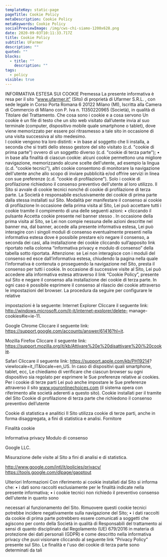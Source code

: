 ```yaml
---
templateKey: static-page
pageTitle: Cookie Policy
metaDescription: Cookie Policy
metaKeywords: Cookie Policy
socialPreviewImage: /img/cws-chi-siamo-1200x628.png
date: 2020-09-03T10:11:33.717Z
title: Cookie Policy
subtitle: UFarmer
description: ""
quoted: ""
blocks: 
  - title: ""
    description: ""
tags:
  - policy
visible: true
---
```


INFORMATIVA ESTESA SUI COOKIE
 Premessa
 La presente informativa è resa per il sito “www.ufarmer.it” (Sito) di proprietà di Ufarmer
 S.R.L. , con sede legale in Corso Porta Romana 6 20122 Milano (MI), Iscritta alla
 Camera di Commercio di Milano con P. Iva n. 11350220965 (Società), in qualità di
 Titolare del Trattamento. Che cosa sono i cookie e a cosa servono
 Un cookie è un file di testo che un sito web visitato dall’utente invia al suo terminale
 (computer, dispositivo mobile quale smartphone o tablet), dove viene memorizzato per
 essere poi ritrasmesso a tale sito in occasione di una visita successiva al sito
 medesimo.
 <br />
 I cookie vengono tra loro distinti:
 • in base al soggetto che li installa, a seconda che si tratti dello stesso gestore del sito
 visitato (c.d. "cookie di prima parte") ovvero di un soggetto diverso (c.d. "cookie di
 terza parte");
 • in base alla finalità di ciascun cookie: alcuni cookie permettono una migliore
 navigazione, memorizzando alcune scelte dell'utente, ad esempio la lingua (c.d.
 "cookie tecnici"), altri cookie consentono di monitorare la navigazione dell'utente
 anche allo scopo di inviare pubblicità e/od offrire servizi in linea con sue
 preferenze (c.d. "cookie di profilazione").
 Solo i cookie di profilazione richiedono il consenso preventivo dell'utente al loro
 utilizzo.
 Il Sito si avvale di cookie tecnici nonché di cookie di profilazione di terza parte.
 La Società è responsabile esclusivamente dei cookie di prima parte dalla stessa
 installati sul Sito. Modalità per manifestare il consenso ai cookie di profilazione
 In occasione della prima visita al Sito, Lei può accettare tutti i cookie tramite il
 compimento di una delle seguenti azioni:
 • cliccando il pulsante Accetta cookie presente nel banner stesso .
 In occasione della prima visita al Sito, se Lei non compie nessuna delle azioni
 descritte nel banner ma, dal banner, accede alla presente informativa estesa, Lei può
 interagire con i singoli moduli di consenso eventualmente presenti nella informativa
 estesa dove è possibile prestare e/o negare il consenso, a seconda dei casi, alla
 installazione dei cookie cliccando sull’apposito link riportato nella colonna “informativa
 privacy e modulo di consenso” della tabella sotto riportata. Attenzione: se Lei non
 interagisce con i moduli del consenso ed esce dall’informativa estesa, chiudendo la
 pagina nella quale l’informativa è contenuta o proseguendo la navigazione nel Sito,
 presta il consenso per tutti i cookie.
 In occasione di successive visite al Sito, Lei può accedere alla informativa estesa
 attraverso il link “Cookie Policy”, presente sul Sito e negare il consenso alla
 installazione dei cookie di terza parte.
 In ogni caso è possibile esprimere il consenso al rilascio dei cookie attraverso le
 impostazioni del browser. La procedura da seguire per configurare le relative
 
 impostazioni è la seguente:
 Internet Explorer
 Cliccare il seguente link: http://windows.microsoft.com/it-it/internet-explorer/delete- manage-cookies#ie=ie-11.
 
 Google Chrome
 Cliccare il seguente link: https://support.google.com/accounts/answer/61416?hl=it.
 
 Mozilla Firefox
 Cliccare il seguente link:
 https://support.mozilla.org/it/kb/Attivare%20e%20disattivare%20i%20cookie.
 
 Safari
 Cliccare il seguente link: https://support.apple.com/kb/PH19214?
 viewlocale=it_IT&locale=en_US.
 In caso di dispositivi quali smartphone, tablet, ecc, Le chiediamo di verificare che
 ciascun browser su ogni dispositivo sia regolato per esprimere le Sue preferenze
 relative ai cookies. Per i cookie di terze parti Lei può anche impostare le Sue
 preferenze attraverso il sito www.youronlinechoices.com (il sistema opera con
 riferimento alle società aderenti a questo sito). Cookie installati per il tramite del Sito
 Cookie di profilazione di terza parte che richiedono il consenso
 preventivo dell’utente
 
 Cookie di statistica e analitici
 Il Sito utilizza cookie di terze parti, anche in forma disaggregata, a fini di statistica e
 analisi.
 Fornitore
 
 Finalità
 cookie
 
 Informativa privacy Modulo di consenso
 
 Google
 LLC.
 
 Misurazione
 delle visite
 al Sito a fini
 di analisi e
 di statistica.
 
 http://www.google.com/intl/it/policies/privacy/ https://tools.google.com/dlpage/gaoptout
 
 Ulteriori Informazioni
 Con riferimento ai cookie installati dal Sito si informa che:
 • i dati sono raccolti esclusiamente per le finalità indicate nella presente informativa;
 • i cookie tecnici non richiedo il preventivo consenso dell'utente in quanto sono
 
 necessari al funzionamento del Sito. Rimuovere questi cookie tecnici potrebbe
 incidere negativamente sulla navigazione del Sito;
 • i dati raccolti da cookie di prima parte potrebbero essere comunicati a soggetti che
 agiscono per conto della Società in qualità di Responsabili del trattamento ai sensi
 di quanto disciplinato dal Regolamento (UE) 679/2016 in materia di protezione dei
 dati personali (GDPR) e come descritto nella informativa privacy che puoi
 visionare cliccando al seguente link "Privacy Policy" presente sul Sito.
 Le finalità e l'uso dei cookie di terza parte sono determinati da tali